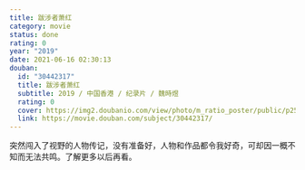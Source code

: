 ```yaml
---
title: 跋涉者萧红
category: movie
status: done
rating: 0
year: "2019"
date: 2021-06-16 02:30:13
douban:
  id: "30442317"
  title: 跋涉者萧红
  subtitle: 2019 / 中国香港 / 纪录片 / 魏時煜
  rating: 0
  cover: https://img2.doubanio.com/view/photo/m_ratio_poster/public/p2546259232.jpg
  link: https://movie.douban.com/subject/30442317/
---
```


突然闯入了视野的人物传记，没有准备好，人物和作品都令我好奇，可却因一概不知而无法共鸣。了解更多以后再看。
